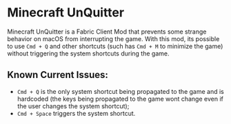 # Minecraft UnQuitter

Minecraft UnQuitter is a Fabric Client Mod that prevents some strange behavior on macOS from interrupting the game. With this mod, its possible to use `Cmd + Q` and other shortcuts (such has `Cmd + M` to minimize the game) without triggering the system shortcuts during the game.

## Known Current Issues:

- `Cmd + Q` is the only system shortcut being propagated to the game and is hardcoded (the keys being propagated to the game wont change even if the user changes the system shortcut);
- `Cmd + Space` triggers the system shortcut.
